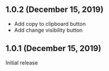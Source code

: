 ## 1.0.2 (December 15, 2019)

* Add copy to clipboard button
* Add change visibility button

## 1.0.1 (December 15, 2019)

Initial release